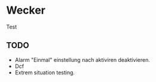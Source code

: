 # Wecker
Test

## TODO
- Alarm "Einmal" einstellung nach aktiviren deaktivieren.
- Dcf
- Extrem situation testing.